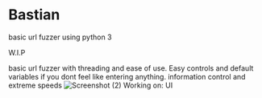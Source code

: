 # Bastian
basic url fuzzer using python 3

W.I.P

basic url fuzzer with threading and ease of use.
Easy controls and default variables if you dont feel like entering anything.
information control and extreme speeds
![Screenshot (2)](https://user-images.githubusercontent.com/58829764/88996979-8da05100-d2bc-11ea-9c9d-c1b192629d77.png)
Working on:
UI
